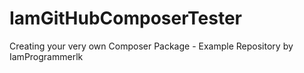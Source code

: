 # IamGitHubComposerTester
Creating your very own Composer Package - Example Repository by IamProgrammerlk

